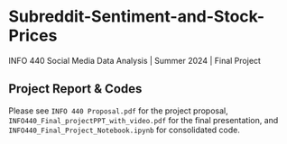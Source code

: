 # Subreddit-Sentiment-and-Stock-Prices

INFO 440 Social Media Data Analysis | Summer 2024 | Final Project

## Project Report & Codes
Please see `INFO 440 Proposal.pdf` for the project proposal, `INFO440_Final_projectPPT_with_video.pdf` for the final presentation, and `INFO440_Final_Project_Notebook.ipynb` for consolidated code.
